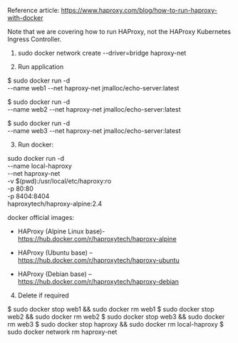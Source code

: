 Reference article: https://www.haproxy.com/blog/how-to-run-haproxy-with-docker

Note that we are covering how to run HAProxy, not the HAProxy Kubernetes Ingress Controller.

1. sudo docker network create --driver=bridge haproxy-net


2. Run application

$ sudo docker run -d \
   --name web1 --net haproxy-net jmalloc/echo-server:latest
   
$ sudo docker run -d \
   --name web2 --net haproxy-net jmalloc/echo-server:latest
   
$ sudo docker run -d \
   --name web3 --net haproxy-net jmalloc/echo-server:latest


3. Run docker:

 sudo docker run -d \
   --name local-haproxy \
   --net haproxy-net \
   -v $(pwd):/usr/local/etc/haproxy:ro \
   -p 80:80 \
   -p 8404:8404 \
   haproxytech/haproxy-alpine:2.4


docker official images:

- HAProxy (Alpine Linux base)- https://hub.docker.com/r/haproxytech/haproxy-alpine

- HAProxy (Ubuntu base) – https://hub.docker.com/r/haproxytech/haproxy-ubuntu

- HAProxy (Debian base) – https://hub.docker.com/r/haproxytech/haproxy-debian


4. Delete if required



$ sudo docker stop web1 && sudo docker rm web1
$ sudo docker stop web2 && sudo docker rm web2
$ sudo docker stop web3 && sudo docker rm web3
$ sudo docker stop haproxy && sudo docker rm local-haproxy
$ sudo docker network rm haproxy-net